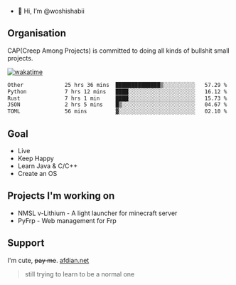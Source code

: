 - 👋 Hi, I’m @woshishabii

## Organisation

CAP(Creep Among Projects) is committed to doing all kinds of bullshit small projects.

[![wakatime](https://wakatime.com/badge/user/34d02784-acc1-4a16-82d7-33fdb53c4ed6.svg)](https://wakatime.com/@34d02784-acc1-4a16-82d7-33fdb53c4ed6)


<!--START_SECTION:waka-->

```txt
Other             25 hrs 36 mins  ██████████████▒░░░░░░░░░░   57.29 %
Python            7 hrs 12 mins   ████░░░░░░░░░░░░░░░░░░░░░   16.12 %
Rust              7 hrs 1 min     ████░░░░░░░░░░░░░░░░░░░░░   15.73 %
JSON              2 hrs 5 mins    █▒░░░░░░░░░░░░░░░░░░░░░░░   04.67 %
TOML              56 mins         ▓░░░░░░░░░░░░░░░░░░░░░░░░   02.10 %
```

<!--END_SECTION:waka-->

## Goal
- Live
- Keep Happy
- Learn Java & C/C++
- Create an OS

## Projects I'm working on

- NMSL v-Lithium - A light launcher for minecraft server
- PyFrp - Web management for Frp


## Support
I'm cute, ~~pay me~~.
[afdian.net](https://afdian.net/a/woshishabi)

> still trying to learn to be a normal one

<!---
woshishabii/woshishabii is a ✨ special ✨ repository because its `README.md` (this file) appears on your GitHub profile.
You can click the Preview link to take a look at your changes.
--->
